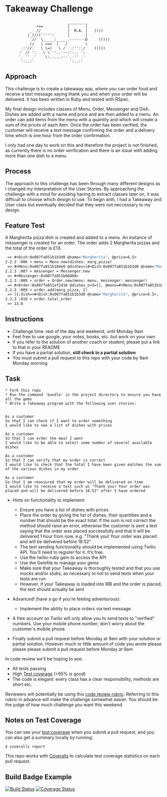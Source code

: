 Takeaway Challenge
==================
```
                            _________
              r==           |       |
           _  //            |  M.A. |   ))))
          |_)//(''''':      |       |
            //  \_____:_____.-------D     )))))
           //   | ===  |   /        \
       .:'//.   \ \=|   \ /  .:'':./    )))))
      :' // ':   \ \ ''..'--:'-.. ':
      '. '' .'    \:.....:--'.-'' .'
       ':..:'                ':..:'

 ```
 Approach
-------


This challenge is to create a takeaway app, where you can order food and receive a text message saying thank you and when your order will be delivered. It has been written in Ruby and tested with RSpec.

My final design includes classes of Menu, Order, Messenger and Dish. Dishes are added with a name and price and are then added to a menu. An order can add items from the menu with a quantity and which will create a sum of the prices of each item. Once the order has been verified, the customer will receive a text message confirming the order and a delivery time which is one hour from the order confirmation.

I only had one day to work on this and therefore the project is not finished, as currently there is no order verification and there is an issue with adding more than one dish to a menu.

Process
-------
The approach to this challenge has been through many different designs as I changed my interpretation of the User Stories. By approaching the challenge with a mind for avoiding having to extract classes later on, it was difficult to choose which design to use. To begin with, I had a Takeaway and User class but eventually decided that they were not neccessary to my design.

Feature Test
-------
A Margherita pizza dish is created and added to a menu. An instance of messenger is created for an order. The order adds 2 Margherita pizzas and the total of the order is £13.

``` 2.2.3 :005 > marg_pizza = Dish.new(name: 'Margherita', price: 6.50)
 => #<Dish:0x007fa851b1b3d0 @name="Margherita", @price=6.5>
2.2.3 :006 > menu = Menu.new(dishes: marg_pizza)
 => #<Menu:0x007fa851b10de0 @dishes=[#<Dish:0x007fa851b1b3d0 @name="Margherita", @price=6.5>]>
2.2.3 :007 > messenger = Messenger.new
 => #<Messenger:0x007fa851b08488>
2.2.3 :008 > order = Order.new(menu: menu, messenger: messenger)
 => #<Order:0x007fa851af2d18 @dishes_ord=[], @menu=#<Menu:0x007fa851b10de0 @dishes=[#<Dish:0x007fa851b1b3d0 @name="Margherita", @price=6.5>]>, @messenger=#<Messenger:0x007fa851b08488>>
2.2.3 :009 > order.add(marg_pizza, 2)
 => [{:dish=>#<Dish:0x007fa851b1b3d0 @name="Margherita", @price=6.5>, :quantity=>2}]
2.2.3 :010 > order.total_order
 => 13.0
 ```


Instructions
-------

* Challenge time: rest of the day and weekend, until Monday 9am
* Feel free to use google, your notes, books, etc. but work on your own
* If you refer to the solution of another coach or student, please put a link to that in your README
* If you have a partial solution, **still check in a partial solution**
* You must submit a pull request to this repo with your code by 9am Monday morning


Task
-----
```
* Fork this repo
* Run the command 'bundle' in the project directory to ensure you have all the gems
* Write a Takeaway program with the following user stories:


As a customer
So that I can check if I want to order something
I would like to see a list of dishes with prices

As a customer
So that I can order the meal I want
I would like to be able to select some number of several available dishes

As a customer
So that I can verify that my order is correct
I would like to check that the total I have been given matches the sum of the various dishes in my order

As a customer
So that I am reassured that my order will be delivered on time
I would like to receive a text such as "Thank you! Your order was placed and will be delivered before 18:52" after I have ordered
```

* Hints on functionality to implement:
  * Ensure you have a list of dishes with prices
  * Place the order by giving the list of dishes, their quantities and a number that should be the exact total. If the sum is not correct the method should raise an error, otherwise the customer is sent a text saying that the order was placed successfully and that it will be delivered 1 hour from now, e.g. "Thank you! Your order was placed and will be delivered before 18:52".
  * The text sending functionality should be implemented using Twilio API. You'll need to register for it. It’s free.
  * Use the twilio-ruby gem to access the API
  * Use the Gemfile to manage your gems
  * Make sure that your Takeaway is thoroughly tested and that you use mocks and/or stubs, as necessary to not to send texts when your tests are run
  * However, if your Takeaway is loaded into IRB and the order is placed, the text should actually be sent

* Advanced! (have a go if you're feeling adventurous):
  * Implement the ability to place orders via text message.

* A free account on Twilio will only allow you to send texts to "verified" numbers. Use your mobile phone number, don't worry about the customer's mobile phone.
* Finally submit a pull request before Monday at 9am with your solution or partial solution.  However much or little amount of code you wrote please please please submit a pull request before Monday at 9am


In code review we'll be hoping to see:

* All tests passing
* High [Test coverage](https://github.com/makersacademy/course/blob/master/pills/test_coverage.md) (>95% is good)
* The code is elegant: every class has a clear responsibility, methods are short etc.

Reviewers will potentially be using this [code review rubric](docs/review.md).  Referring to this rubric in advance will make the challenge somewhat easier.  You should be the judge of how much challenge you want this weekend.

Notes on Test Coverage
------------------

You can see your [test coverage](https://github.com/makersacademy/course/blob/master/pills/test_coverage.md) when you submit a pull request, and you can also get a summary locally by running:

```
$ coveralls report
```

This repo works with [Coveralls](https://coveralls.io/) to calculate test coverage statistics on each pull request.

Build Badge Example
------------------

[![Build Status](https://travis-ci.org/makersacademy/takeaway-challenge.svg?branch=master)](https://travis-ci.org/makersacademy/takeaway-challenge)
[![Coverage Status](https://coveralls.io/repos/makersacademy/takeaway-challenge/badge.png)](https://coveralls.io/r/makersacademy/takeaway-challenge)
